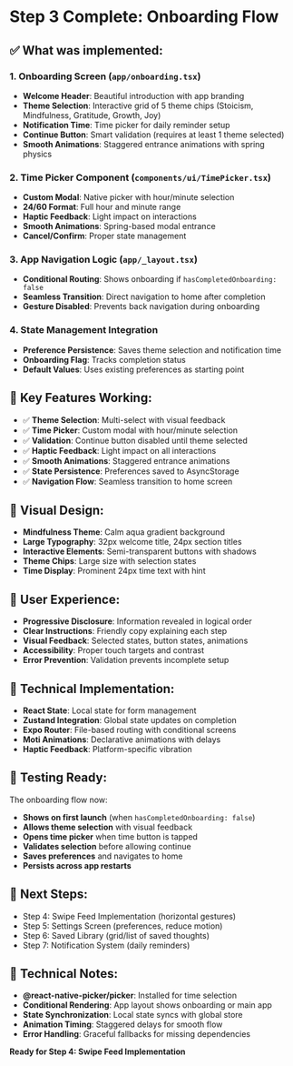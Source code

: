 # Step 3 Complete: Onboarding Flow

## ✅ What was implemented:

### 1. **Onboarding Screen** (`app/onboarding.tsx`)

- **Welcome Header**: Beautiful introduction with app branding
- **Theme Selection**: Interactive grid of 5 theme chips (Stoicism, Mindfulness, Gratitude, Growth, Joy)
- **Notification Time**: Time picker for daily reminder setup
- **Continue Button**: Smart validation (requires at least 1 theme selected)
- **Smooth Animations**: Staggered entrance animations with spring physics

### 2. **Time Picker Component** (`components/ui/TimePicker.tsx`)

- **Custom Modal**: Native picker with hour/minute selection
- **24/60 Format**: Full hour and minute range
- **Haptic Feedback**: Light impact on interactions
- **Smooth Animations**: Spring-based modal entrance
- **Cancel/Confirm**: Proper state management

### 3. **App Navigation Logic** (`app/_layout.tsx`)

- **Conditional Routing**: Shows onboarding if `hasCompletedOnboarding: false`
- **Seamless Transition**: Direct navigation to home after completion
- **Gesture Disabled**: Prevents back navigation during onboarding

### 4. **State Management Integration**

- **Preference Persistence**: Saves theme selection and notification time
- **Onboarding Flag**: Tracks completion status
- **Default Values**: Uses existing preferences as starting point

## 🎯 **Key Features Working:**

- ✅ **Theme Selection**: Multi-select with visual feedback
- ✅ **Time Picker**: Custom modal with hour/minute selection
- ✅ **Validation**: Continue button disabled until theme selected
- ✅ **Haptic Feedback**: Light impact on all interactions
- ✅ **Smooth Animations**: Staggered entrance animations
- ✅ **State Persistence**: Preferences saved to AsyncStorage
- ✅ **Navigation Flow**: Seamless transition to home screen

## 🎨 **Visual Design:**

- **Mindfulness Theme**: Calm aqua gradient background
- **Large Typography**: 32px welcome title, 24px section titles
- **Interactive Elements**: Semi-transparent buttons with shadows
- **Theme Chips**: Large size with selection states
- **Time Display**: Prominent 24px time text with hint

## 📱 **User Experience:**

- **Progressive Disclosure**: Information revealed in logical order
- **Clear Instructions**: Friendly copy explaining each step
- **Visual Feedback**: Selected states, button states, animations
- **Accessibility**: Proper touch targets and contrast
- **Error Prevention**: Validation prevents incomplete setup

## 🔧 **Technical Implementation:**

- **React State**: Local state for form management
- **Zustand Integration**: Global state updates on completion
- **Expo Router**: File-based routing with conditional screens
- **Moti Animations**: Declarative animations with delays
- **Haptic Feedback**: Platform-specific vibration

## 🧪 **Testing Ready:**

The onboarding flow now:

- **Shows on first launch** (when `hasCompletedOnboarding: false`)
- **Allows theme selection** with visual feedback
- **Opens time picker** when time button is tapped
- **Validates selection** before allowing continue
- **Saves preferences** and navigates to home
- **Persists across app restarts**

## 📱 **Next Steps:**

- Step 4: Swipe Feed Implementation (horizontal gestures)
- Step 5: Settings Screen (preferences, reduce motion)
- Step 6: Saved Library (grid/list of saved thoughts)
- Step 7: Notification System (daily reminders)

## 🔧 **Technical Notes:**

- **@react-native-picker/picker**: Installed for time selection
- **Conditional Rendering**: App layout shows onboarding or main app
- **State Synchronization**: Local state syncs with global store
- **Animation Timing**: Staggered delays for smooth flow
- **Error Handling**: Graceful fallbacks for missing dependencies

**Ready for Step 4: Swipe Feed Implementation**
